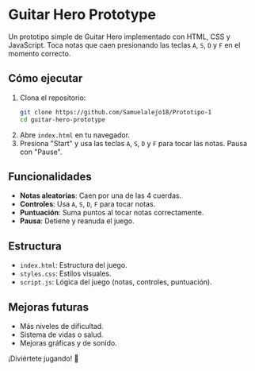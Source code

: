 # Guitar Hero Prototype

Un prototipo simple de Guitar Hero implementado con HTML, CSS y JavaScript. Toca notas que caen presionando las teclas `A`, `S`, `D` y `F` en el momento correcto.

## Cómo ejecutar

1. Clona el repositorio:
   ```bash
   git clone https://github.com/Samuelalejo18/Prototipo-1
   cd guitar-hero-prototype
   ```
2. Abre `index.html` en tu navegador.
3. Presiona "Start" y usa las teclas `A`, `S`, `D` y `F` para tocar las notas. Pausa con "Pause".

## Funcionalidades

- **Notas aleatorias**: Caen por una de las 4 cuerdas.
- **Controles**: Usa `A`, `S`, `D`, `F` para tocar notas.
- **Puntuación**: Suma puntos al tocar notas correctamente.
- **Pausa**: Detiene y reanuda el juego.

## Estructura

- `index.html`: Estructura del juego.
- `styles.css`: Estilos visuales.
- `script.js`: Lógica del juego (notas, controles, puntuación).

## Mejoras futuras

- Más niveles de dificultad.
- Sistema de vidas o salud.
- Mejoras gráficas y de sonido.

¡Diviértete jugando! 🎸
